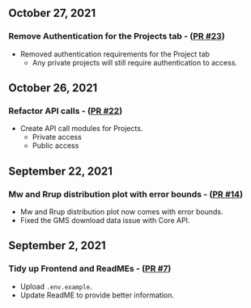 ## October 27, 2021

### Remove Authentication for the Projects tab - ([PR #23](https://github.com/ucgmsim/gmhazard/pull/23))

- Removed authentication requirements for the Project tab
  - Any private projects will still require authentication to access.

## October 26, 2021

### Refactor API calls - ([PR #22](https://github.com/ucgmsim/gmhazard/pull/22))

- Create API call modules for Projects.
  - Private access
  - Public access

## September 22, 2021

### Mw and Rrup distribution plot with error bounds - ([PR #14](https://github.com/ucgmsim/gmhazard/pull/14))

- Mw and Rrup distribution plot now comes with error bounds.
- Fixed the GMS download data issue with Core API.

## September 2, 2021

### Tidy up Frontend and ReadMEs - ([PR #7](https://github.com/ucgmsim/gmhazard/pull/7))

- Upload `.env.example`.
- Update ReadME to provide better information.
